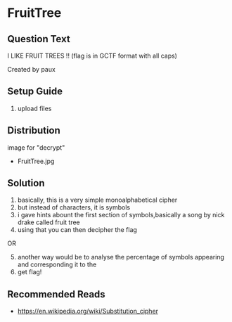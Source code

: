# FruitTree
## Question Text

I LIKE FRUIT TREES !! 
(flag is in GCTF format with all caps)

Created by paux

## Setup Guide
1. upload files

## Distribution
image for "decrypt"
- FruitTree.jpg

## Solution
1.	basically, this is a very simple monoalphabetical cipher
2.	but instead of characters, it is symbols
3.	i gave hints abount the first section of symbols,basically a song by nick drake called fruit tree
4.	using that you can then decipher the flag

OR 

5.  another way would be to analyse the percentage of symbols appearing and corresponding it to the
6.  get flag! 

## Recommended Reads
- https://en.wikipedia.org/wiki/Substitution_cipher

